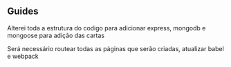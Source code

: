 ## Guides

Alterei toda a estrutura do codigo para adicionar express, mongodb e mongoose para adição das cartas

Será necessário routear todas as páginas que serão criadas, atualizar babel e webpack

